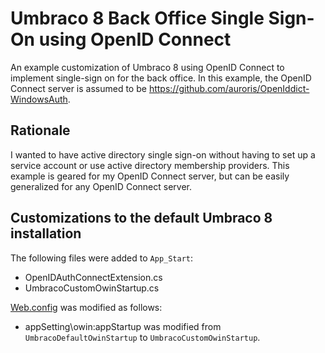 #  Umbraco 8 Back Office Single Sign-On using OpenID Connect

An example customization of Umbraco 8 using OpenID Connect to implement single-sign on for the back office. In this example, the OpenID Connect server is assumed to be https://github.com/auroris/OpenIddict-WindowsAuth.

## Rationale

I wanted to have active directory single sign-on without having to set up a service account or use active directory membership providers. This example is geared for my OpenID Connect server, but can be easily generalized for any OpenID Connect server.

## Customizations to the default Umbraco 8 installation

The following files were added to `App_Start`:

* OpenIDAuthConnectExtension.cs
* UmbracoCustomOwinStartup.cs 

[Web.config](https://github.com/auroris/Umbraco8SSO/blob/master/Web.config) was modified as follows:

* appSetting\owin:appStartup was modified from `UmbracoDefaultOwinStartup` to `UmbracoCustomOwinStartup`.
